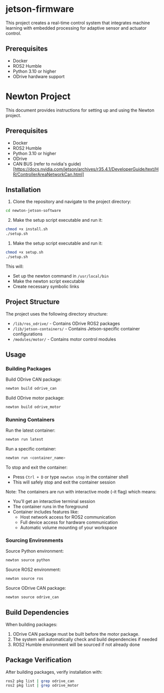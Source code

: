 # jetson-firmware
 This project creates a real-time control system that integrates machine learning with embedded processing for adaptive sensor and actuator control.

## Prerequisites

- Docker
- ROS2 Humble
- Python 3.10 or higher
- ODrive hardware support
# Newton Project

This document provides instructions for setting up and using the Newton project.

## Prerequisites

- Docker
- ROS2 Humble
- Python 3.10 or higher
- ODrive
- CAN BUS (refer to nvidia's guide)[https://docs.nvidia.com/jetson/archives/r35.4.1/DeveloperGuide/text/HR/ControllerAreaNetworkCan.html]

## Installation

1. Clone the repository and navigate to the project directory:
```bash
cd newton-jetson-software
```
2. Make the setup script executable and run it: 
```bash
chmod +x install.sh
./setup.sh
```

1. Make the setup script executable and run it:
```bash
chmod +x setup.sh
./setup.sh
```

This will:
- Set up the newton command in `/usr/local/bin`
- Make the newton script executable
- Create necessary symbolic links

## Project Structure

The project uses the following directory structure:
- `/lib/ros_odrive/` - Contains ODrive ROS2 packages
- `/lib/jetson-containers/` - Contains Jetson-specific container configurations
- `/modules/motor/` - Contains motor control modules


## Usage 
### Building Packages
Build ODrive CAN package:
```bash
newton build odrive_can
```

Build ODrive motor package:
```bash
newton build odrive_motor
```

### Running Containers

Run the latest container:
```bash
newton run latest
```

Run a specific container:
```bash
newton run <container_name>
```

To stop and exit the container:
- Press `Ctrl + D` or type `newton stop` in the container shell
- This will safely stop and exit the container session

Note: The containers are run with interactive mode (-it flag) which means:
- You'll get an interactive terminal session
- The container runs in the foreground
- Container includes features like:
  - Host network access for ROS2 communication
  - Full device access for hardware communication
  - Automatic volume mounting of your workspace

### Sourcing Environments

Source Python environment:
```bash
newton source python
```

Source ROS2 environment:
```bash
newton source ros
```

Source ODrive CAN package:
```bash
newton source odrive_can
```

## Build Dependencies

When building packages:
1. ODrive CAN package must be built before the motor package.
2. The system will automatically check and build dependencies if needed
3. ROS2 Humble environment will be sourced if not already done

## Package Verification

After building packages, verify installation with:
```bash
ros2 pkg list | grep odrive_can
ros2 pkg list | grep odrive_motor
```